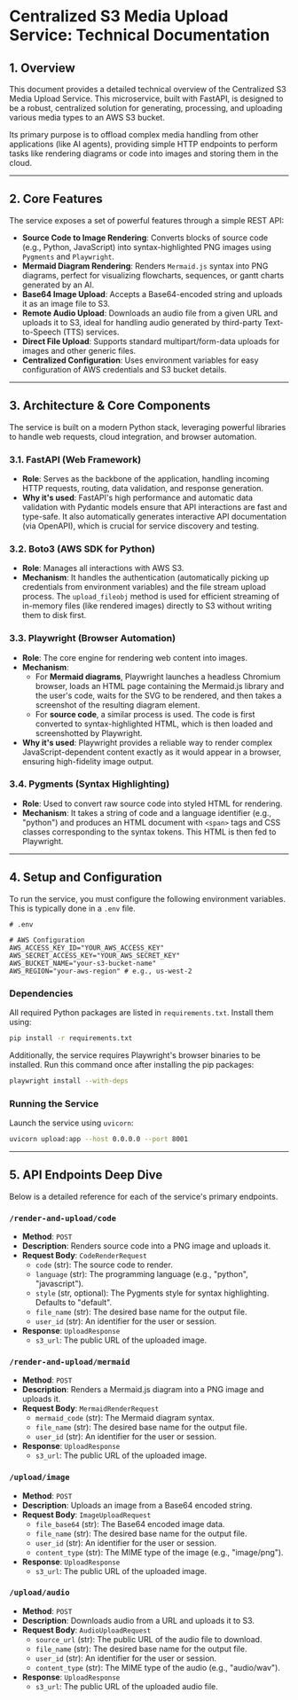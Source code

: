 # Centralized S3 Media Upload Service: Technical Documentation

## 1. Overview

This document provides a detailed technical overview of the Centralized S3 Media Upload Service. This microservice, built with FastAPI, is designed to be a robust, centralized solution for generating, processing, and uploading various media types to an AWS S3 bucket.

Its primary purpose is to offload complex media handling from other applications (like AI agents), providing simple HTTP endpoints to perform tasks like rendering diagrams or code into images and storing them in the cloud.

---

## 2. Core Features

The service exposes a set of powerful features through a simple REST API:

*   **Source Code to Image Rendering**: Converts blocks of source code (e.g., Python, JavaScript) into syntax-highlighted PNG images using `Pygments` and `Playwright`.
*   **Mermaid Diagram Rendering**: Renders `Mermaid.js` syntax into PNG diagrams, perfect for visualizing flowcharts, sequences, or gantt charts generated by an AI.
*   **Base64 Image Upload**: Accepts a Base64-encoded string and uploads it as an image file to S3.
*   **Remote Audio Upload**: Downloads an audio file from a given URL and uploads it to S3, ideal for handling audio generated by third-party Text-to-Speech (TTS) services.
*   **Direct File Upload**: Supports standard multipart/form-data uploads for images and other generic files.
*   **Centralized Configuration**: Uses environment variables for easy configuration of AWS credentials and S3 bucket details.

---

## 3. Architecture & Core Components

The service is built on a modern Python stack, leveraging powerful libraries to handle web requests, cloud integration, and browser automation.

### 3.1. FastAPI (Web Framework)

*   **Role**: Serves as the backbone of the application, handling incoming HTTP requests, routing, data validation, and response generation.
*   **Why it's used**: FastAPI's high performance and automatic data validation with Pydantic models ensure that API interactions are fast and type-safe. It also automatically generates interactive API documentation (via OpenAPI), which is crucial for service discovery and testing.

### 3.2. Boto3 (AWS SDK for Python)

*   **Role**: Manages all interactions with AWS S3.
*   **Mechanism**: It handles the authentication (automatically picking up credentials from environment variables) and the file stream upload process. The `upload_fileobj` method is used for efficient streaming of in-memory files (like rendered images) directly to S3 without writing them to disk first.

### 3.3. Playwright (Browser Automation)

*   **Role**: The core engine for rendering web content into images.
*   **Mechanism**:
    *   For **Mermaid diagrams**, Playwright launches a headless Chromium browser, loads an HTML page containing the Mermaid.js library and the user's code, waits for the SVG to be rendered, and then takes a screenshot of the resulting diagram element.
    *   For **source code**, a similar process is used. The code is first converted to syntax-highlighted HTML, which is then loaded and screenshotted by Playwright.
*   **Why it's used**: Playwright provides a reliable way to render complex JavaScript-dependent content exactly as it would appear in a browser, ensuring high-fidelity image output.

### 3.4. Pygments (Syntax Highlighting)

*   **Role**: Used to convert raw source code into styled HTML for rendering.
*   **Mechanism**: It takes a string of code and a language identifier (e.g., "python") and produces an HTML document with `<span>` tags and CSS classes corresponding to the syntax tokens. This HTML is then fed to Playwright.

---

## 4. Setup and Configuration

To run the service, you must configure the following environment variables. This is typically done in a `.env` file.

```dotenv
# .env

# AWS Configuration
AWS_ACCESS_KEY_ID="YOUR_AWS_ACCESS_KEY"
AWS_SECRET_ACCESS_KEY="YOUR_AWS_SECRET_KEY"
AWS_BUCKET_NAME="your-s3-bucket-name"
AWS_REGION="your-aws-region" # e.g., us-west-2
```

### Dependencies

All required Python packages are listed in `requirements.txt`. Install them using:
```bash
pip install -r requirements.txt
```

Additionally, the service requires Playwright's browser binaries to be installed. Run this command once after installing the pip packages:
```bash
playwright install --with-deps
```

### Running the Service

Launch the service using `uvicorn`:
```bash
uvicorn upload:app --host 0.0.0.0 --port 8001
```

---

## 5. API Endpoints Deep Dive

Below is a detailed reference for each of the service's primary endpoints.

### `/render-and-upload/code`
*   **Method**: `POST`
*   **Description**: Renders source code into a PNG image and uploads it.
*   **Request Body**: `CodeRenderRequest`
    *   `code` (str): The source code to render.
    *   `language` (str): The programming language (e.g., "python", "javascript").
    *   `style` (str, optional): The Pygments style for syntax highlighting. Defaults to "default".
    *   `file_name` (str): The desired base name for the output file.
    *   `user_id` (str): An identifier for the user or session.
*   **Response**: `UploadResponse`
    *   `s3_url`: The public URL of the uploaded image.

### `/render-and-upload/mermaid`
*   **Method**: `POST`
*   **Description**: Renders a Mermaid.js diagram into a PNG image and uploads it.
*   **Request Body**: `MermaidRenderRequest`
    *   `mermaid_code` (str): The Mermaid diagram syntax.
    *   `file_name` (str): The desired base name for the output file.
    *   `user_id` (str): An identifier for the user or session.
*   **Response**: `UploadResponse`
    *   `s3_url`: The public URL of the uploaded image.

### `/upload/image`
*   **Method**: `POST`
*   **Description**: Uploads an image from a Base64 encoded string.
*   **Request Body**: `ImageUploadRequest`
    *   `file_base64` (str): The Base64 encoded image data.
    *   `file_name` (str): The desired base name for the output file.
    *   `user_id` (str): An identifier for the user or session.
    *   `content_type` (str): The MIME type of the image (e.g., "image/png").
*   **Response**: `UploadResponse`
    *   `s3_url`: The public URL of the uploaded image.

### `/upload/audio`
*   **Method**: `POST`
*   **Description**: Downloads audio from a URL and uploads it to S3.
*   **Request Body**: `AudioUploadRequest`
    *   `source_url` (str): The public URL of the audio file to download.
    *   `file_name` (str): The desired base name for the output file.
    *   `user_id` (str): An identifier for the user or session.
    *   `content_type` (str): The MIME type of the audio (e.g., "audio/wav").
*   **Response**: `UploadResponse`
    *   `s3_url`: The public URL of the uploaded audio file. 